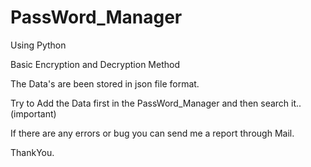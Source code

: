 # PassWord_Manager
Using Python 

Basic Encryption and Decryption Method

The Data's are been stored in json file format.

Try to Add the Data first in the PassWord_Manager and then search it.. (important)

If there are any errors or bug you can send me a report through Mail.

ThankYou.
